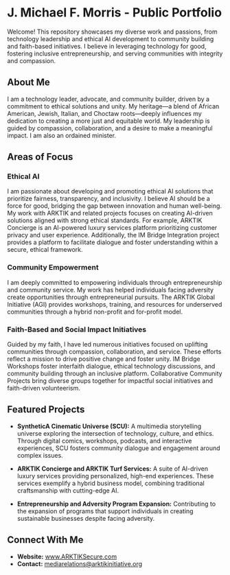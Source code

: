 # J. Michael F. Morris - Public Portfolio

Welcome! This repository showcases my diverse work and passions, from technology leadership and ethical AI development to community building and faith-based initiatives. I believe in leveraging technology for good, fostering inclusive entrepreneurship, and serving communities with integrity and compassion.

## About Me

I am a technology leader, advocate, and community builder, driven by a commitment to ethical solutions and unity. My heritage—a blend of African American, Jewish, Italian, and Choctaw roots—deeply influences my dedication to creating a more just and equitable world. My leadership is guided by compassion, collaboration, and a desire to make a meaningful impact.  I am also an ordained minister.

## Areas of Focus

### Ethical AI

I am passionate about developing and promoting ethical AI solutions that prioritize fairness, transparency, and inclusivity. I believe AI should be a force for good, bridging the gap between innovation and human well-being.  My work with ARKTIK and related projects focuses on creating AI-driven solutions aligned with strong ethical standards. For example, ARKTIK Concierge is an AI-powered luxury services platform prioritizing customer privacy and user experience.  Additionally, the IM Bridge Integration project provides a platform to facilitate dialogue and foster understanding within a secure, ethical framework.

### Community Empowerment

I am deeply committed to empowering individuals through entrepreneurship and community service. My work has helped individuals facing adversity create opportunities through entrepreneurial pursuits.  The ARKTIK Global Initiative (AGI) provides workshops, training, and resources for underserved communities through a hybrid non-profit and for-profit model.

### Faith-Based and Social Impact Initiatives

Guided by my faith, I have led numerous initiatives focused on uplifting communities through compassion, collaboration, and service.  These efforts reflect a mission to drive positive change and foster unity.  IM Bridge Workshops foster interfaith dialogue, ethical technology discussions, and community building through an inclusive platform.  Collaborative Community Projects bring diverse groups together for impactful social initiatives and faith-driven volunteerism.


## Featured Projects

* **SyntheticA Cinematic Universe (SCU):** A multimedia storytelling universe exploring the intersection of technology, culture, and ethics.  Through digital comics, workshops, podcasts, and interactive experiences, SCU fosters community dialogue and engagement around complex issues.

* **ARKTIK Concierge and ARKTIK Turf Services:**  A suite of AI-driven luxury services providing personalized, high-end experiences.  These services exemplify a hybrid business model, combining traditional craftsmanship with cutting-edge AI.

* **Entrepreneurship and Adversity Program Expansion:** Contributing to the expansion of programs that support individuals in creating sustainable businesses despite facing adversity.

## Connect With Me

* **Website:** www.ARKTIKSecure.com
* **Contact:** mediarelations@arktikinitiative.org
